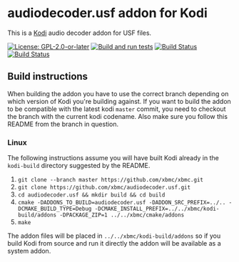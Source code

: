 # audiodecoder.usf addon for Kodi

This is a [Kodi](https://kodi.tv) audio decoder addon for USF files.

[![License: GPL-2.0-or-later](https://img.shields.io/badge/License-GPL%20v2+-blue.svg)](LICENSE.md)
[![Build and run tests](https://github.com/xbmc/audiodecoder.usf/actions/workflows/build.yml/badge.svg?branch=Nexus)](https://github.com/xbmc/audiodecoder.usf/actions/workflows/build.yml)
[![Build Status](https://dev.azure.com/teamkodi/binary-addons/_apis/build/status/xbmc.audiodecoder.usf?branchName=Nexus)](https://dev.azure.com/teamkodi/binary-addons/_build/latest?definitionId=18&branchName=Nexus)
[![Build Status](https://jenkins.kodi.tv/view/Addons/job/xbmc/job/audiodecoder.usf/job/Nexus/badge/icon)](https://jenkins.kodi.tv/blue/organizations/jenkins/xbmc%2Faudiodecoder.usf/branches/)
<!--- [![Build Status](https://ci.appveyor.com/api/projects/status/github/xbmc/audiodecoder.usf?branch=Nexus&svg=true)](https://ci.appveyor.com/project/xbmc/audiodecoder-usf?branch=Nexus) -->

## Build instructions

When building the addon you have to use the correct branch depending on which version of Kodi you're building against. 
If you want to build the addon to be compatible with the latest kodi `master` commit, you need to checkout the branch with the current kodi codename.
Also make sure you follow this README from the branch in question.

### Linux

The following instructions assume you will have built Kodi already in the `kodi-build` directory 
suggested by the README.

1. `git clone --branch master https://github.com/xbmc/xbmc.git`
2. `git clone https://github.com/xbmc/audiodecoder.usf.git`
3. `cd audiodecoder.usf && mkdir build && cd build`
4. `cmake -DADDONS_TO_BUILD=audiodecoder.usf -DADDON_SRC_PREFIX=../.. -DCMAKE_BUILD_TYPE=Debug -DCMAKE_INSTALL_PREFIX=../../xbmc/kodi-build/addons -DPACKAGE_ZIP=1 ../../xbmc/cmake/addons`
5. `make`

The addon files will be placed in `../../xbmc/kodi-build/addons` so if you build Kodi from source and run it directly 
the addon will be available as a system addon.
